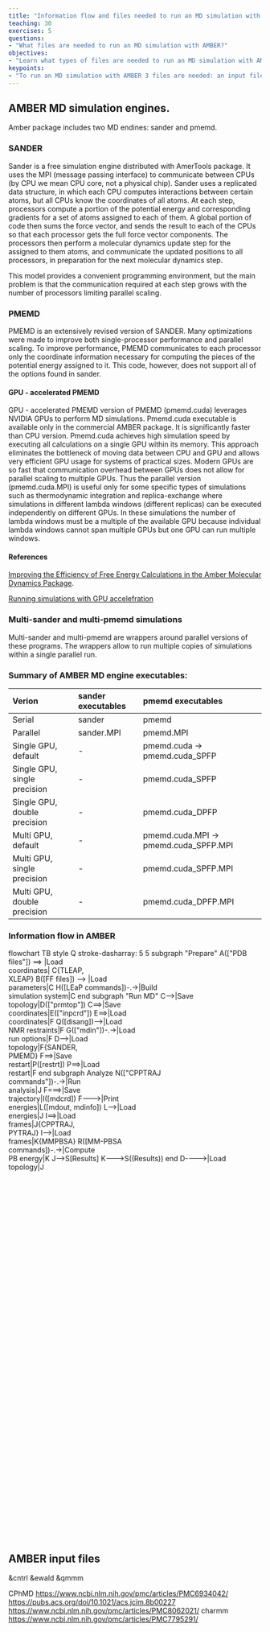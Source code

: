 ```yaml
---
title: "Information flow and files needed to run an MD simulation with AMBER"
teaching: 30
exercises: 5
questions:
- "What files are needed to run an MD simulation with AMBER?"
objectives:
- "Learn what types of files are needed to run an MD simulation with AMBER"
keypoints:
- "To run an MD simulation with AMBER 3 files are needed: an input file, a parameter file, and a file describing coordinates/velocities . "
---
```


## AMBER MD simulation engines.
Amber package includes two MD endines: sander and pmemd.

### SANDER
Sander is a free simulation engine distributed with AmerTools package. It uses the MPI (message passing interface) to communicate between CPUs (by CPU we mean CPU core, not a physical chip). Sander uses a replicated data structure, in which each CPU computes interactions between certain atoms, but all CPUs know the coordinates of all atoms. At each step, processors compute a portion of the potential energy and corresponding gradients for a set of atoms assigned to each of them. A global portion of code then sums the force vector, and sends the result to each of the CPUs so that each processor gets the full force vector components. The processors then perform a molecular dynamics update step for the assigned to them atoms, and communicate the updated positions to all processors, in preparation for the next molecular dynamics step.

This model provides a convenient programming environment, but the main problem is that the communication required at each step grows with the number of processors limiting parallel scaling. 

### PMEMD
PMEMD is an extensively revised version of SANDER. Many optimizations were made to improve both single-processor performance and parallel scaling. To improve performance, PMEMD communicates to each processor only the coordinate information necessary for computing the pieces of the potential energy assigned to it. This code, however, does not support all of the options found in sander.  

#### GPU - accelerated PMEMD
GPU - accelerated PMEMD version of PMEMD (pmemd.cuda) leverages NVIDIA GPUs to perform MD simulations. Pmemd.cuda executable is available only in the commercial AMBER package. It is significantly faster than CPU version. Pmemd.cuda achieves high simulation speed by executing all calculations on a single GPU within its memory. This approach eliminates the bottleneck of moving data between CPU and GPU and allows very efficient GPU usage for systems of practical sizes. Modern GPUs are so fast that communication overhead between GPUs does not allow for parallel scaling to multiple GPUs. Thus the parallel version (pmemd.cuda.MPI) is useful only for some specific types of simulations such as thermodynamic integration and replica-exchange where simulations in different lambda windows (different replicas) can be executed independently on different GPUs. In these simulations the number of lambda windows must be a multiple of the available GPU because individual lambda windows cannot span multiple GPUs but one GPU can run multiple windows.   

#### References
[Improving the Efficiency of Free Energy Calculations in the Amber Molecular Dynamics Package](https://www.ncbi.nlm.nih.gov/pmc/articles/PMC3811123/).  

[Running simulations with GPU accelefration](https://ambermd.org/GPUSupport.php)


### Multi-sander and multi-pmemd simulations
Multi-sander and multi-pmemd are wrappers around parallel versions of these programs. The wrappers allow to run multiple copies of simulations within a single parallel run. 

### Summary of AMBER MD engine executables: 

|  Verion     | sander executables|  pmemd executables|  
|:---|:---|:---|
|Serial | sander  | pmemd|      |
|Parallel | sander.MPI  | pmemd.MPI|   
|Single GPU, default| -  | pmemd.cuda -> pmemd.cuda_SPFP|
|Single GPU, single precision| -  | pmemd.cuda_SPFP|   
|Single GPU, double precision| -  | pmemd.cuda_DPFP|
|Multi GPU, default| -  | pmemd.cuda.MPI -> pmemd.cuda_SPFP.MPI|
|Multi GPU, single precision| -  | pmemd.cuda_SPFP.MPI|   
|Multi GPU, double precision| -  | pmemd.cuda_DPFP.MPI|


### Information flow in AMBER
<div class="mermaid" style="height: 30%">
flowchart TB
style Q stroke-dasharray: 5 5
subgraph "Prepare"
    A(["PDB files"]) ==> |Load <br/>coordinates| C{TLEAP, <br/>XLEAP}
    B([FF files]) --> |Load <br/>parameters|C
    H([LEaP commands])-.->|Build <br/>simulation system|C
end
subgraph "Run MD"
    C-->|Save <br/>topology|D(["prmtop"])
    C==>|Save <br/>coordinates|E(["inpcrd"])
    E==>|Load <br/>coordinates|F
    Q([disang])-->|Load <br/>NMR restraints|F
    G(["mdin"])-.->|Load <br/>run options|F
    D-->|Load <br/>topology|F{SANDER, <br/>PMEMD}
    F==>|Save <br/>restart|P([restrt])
    P==>|Load <br/>restart|F
end   
subgraph Analyze 
    N(["CPPTRAJ <br/>commands"])-.->|Run <br/>analysis|J 
    F===>|Save <br/>trajectory|I([mdcrd])
    F--->|Print <br/>energies|L([mdout, mdinfo])
    L-->|Load <br/>energies|J
    I==>|Load <br/>frames|J{CPPTRAJ, <br/> PYTRAJ}
    I-->|Load <br/>frames|K{MMPBSA}
    R([MM-PBSA <br/>commands])-.->|Compute <br/> PB energy|K
    J-->S[Results]
    K--->S((Results))
end
    D---->|Load <br/>topology|J
</div>


## AMBER input files
&cntrl
&ewald
&qmmm




CPhMD
https://www.ncbi.nlm.nih.gov/pmc/articles/PMC6934042/
https://pubs.acs.org/doi/10.1021/acs.jcim.8b00227
https://www.ncbi.nlm.nih.gov/pmc/articles/PMC8062021/ charmm
https://www.ncbi.nlm.nih.gov/pmc/articles/PMC7795291/